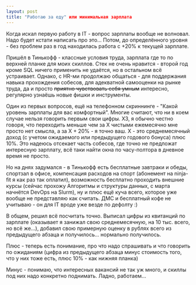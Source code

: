 ```yaml
---
layout: post
title: "Работаю за еду" или минимальная зарплата
---
```


Когда искал первую работу в IT - вопрос зарплаты вообще не волновал. Надо будет кстати написать про это...
Потом, до определённого уровня - без проблем раз в год находилась работа с +20% к текущей зарплате.

Пришёл в Тинькофф - классные условия труда, зарплата где то по верхней планке для моих скиллов. Стек не очень нравится - второй год кроме SQL ничего применить не удаётся, но в остальном всё устраивает. Однако, с HR-ми продолжаю общаться - для поддержания навыка прохождения собесов, для адекватной самооценки на рынке труда, да и просто ~~приятно чувствовать себя умным~~ интересно, регулярно узнаёшь новые фишки и инструменты.

Один из первых вопросов, ещё на телефонном скриннинге - "Какой уровень зарплаты для вас комфортный". Многие считают, что ни в коем случае нельзя говорить первым свои цифры. ХЗ, я обычно честно говоря, что переходить меньше чем за X чистыми ежемесячно мне просто нет смысла, а за X + 20% - я точно ваш. Х - это среднемесячный доход (с учетом ожидаемого или предыдущего годового бонуса) плюс 10%. Это надеюсь отсекает часть собесов, где точно не предложат интересную зарплату, всё таки найти окна по часу-полтора в дневное время не просто.

Но на днях задумался - в Тинькофф есть бесплатные завтраки и обеды, спортзал в офисе, компенсация расходов на спорт (абонемент на ninja-fit я как раз так оплатил), возможность бесплатно проходить внешние курсы (сейчас прохожу Алгоритмы и структуры данных, с марта начнётся DevOps на Slurm), ну и плюс ещё куча всего, которое уже вообще не представляю как считать. ДМС и бесплатный кофе не учитываю - он для IT вроде уже везде по дефолту :)

В общем, решил всё посчитать точно. Выписал цифры из квитанций по зарплате (оказывает я занижал свою среднемесячную, на 10 тыс. всего, но всё же...), добавил свою примерную оценку в рублях всего из предыдущего абзаца и получилось... нормально получилось. 

Плюс - теперь есть понимание, про что надо спрашивать и что говорить по ожиданиям (цифра из предыдущего абзаца минус стоимость того, что у них тоже есть, плюс 10% - как нижняя планка)

Минус - понимаю, что интересных вакансий не так уж много, и скиллы под них надо конкретно поднимать. Ладно, работаем...